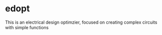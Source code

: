 # edopt
This is an electrical design optimzier, focused on creating complex circuits with simple functions
